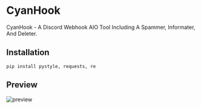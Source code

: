 # CyanHook
CyanHook - A Discord Webhook AIO Tool Including A Spammer, Informater, And Deleter.

## Installation
```pip install pystyle, requests, re```

## Preview
![preview](https://github.com/scarlmao/ImNotKurtz/blob/main/image.png)
